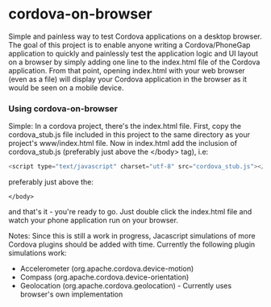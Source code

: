 cordova-on-browser
==================

Simple and painless way to test Cordova applications on a desktop browser. The goal of this project is to enable anyone writing a Cordova/PhoneGap application to quickly and painlessly test the application logic and UI layout on a browser by simply adding one line to the index.html file of the Cordova application. From that point, opening index.html with your web browser (even as a file) will display your Cordova application in the browser as it would be seen on a mobile device.

### Using cordova-on-browser

Simple: In a cordova project, there's the index.html file. First, copy the cordova_stub.js file included in this project to the same directory as your project's www/index.html file. Now in index.html add the inclusion of cordova_stub.js (preferably just above the &lt;/body&gt; tag), i.e:


```javascript
<script type="text/javascript" charset="utf-8" src="cordova_stub.js"></script>
```

preferably just above the:

```
</body>
```

and that's it - you're ready to go. Just double click the index.html file and watch your phone application run on your browser.

Notes:
Since this is still a work in progress, Jacascript simulations of more Cordova plugins should be added with time. Currently the following plugin simulations work:

* Accelerometer (org.apache.cordova.device-motion)
* Compass (org.apache.cordova.device-orientation)
* Geolocation (org.apache.cordova.geolocation) - Currently uses browser's own implementation
